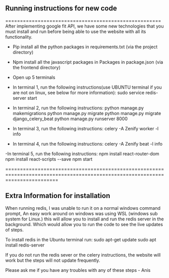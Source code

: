 ## Running instructions for new code
=====================================================
After implementing google fit API, we have some new technologies that you must install and run before 
being able to use the website with all its functionality. 

- Pip install all the python packages in requirements.txt (via the project directory)
- Npm install all the javascript packages in Packages in package.json (via the frontend directory)
- Open up 5 terminals 

- In terminal 1, run the following instructions(use UBUNTU terminal if you are not on linux, see below for more information):
    sudo service redis-server start  

- In terminal 2, run the following instructions:
    python manage.py makemigrations 
    python manage.py migrate
    python manage.py migrate django_celery_beat
    python manage.py runserver 8000

- In terminal 3, run the following instructions:
    celery -A Zenify worker -l info 

- In terminal 4, run the following instructions:
    celery -A Zenify beat -l info

-In terminal 5, run the following instructions:
    npm install react-router-dom
    npm install react-scripts --save
    npm start

==============================================================================================================================
## Extra Information for installation 

When running redis, I was unable to run it on a normal windows command prompt, An easy work around on windows was using WSL
(windows sub system for Linux.) this will allow you to install and run the redis server in the background. Which would allow 
you to run the code to see the live updates of steps. 

To install redis in the Ubuntu terminal run: 
    sudo apt-get update
    sudo apt install redis-server

If you do not run the redis sever or the celery instructions, the website
will work but the steps will not update frequently.

Please ask me if you have any troubles with any of these steps  - Anis

